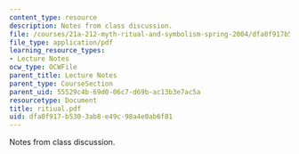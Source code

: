 ```yaml
---
content_type: resource
description: Notes from class discussion.
file: /courses/21a-212-myth-ritual-and-symbolism-spring-2004/dfa0f917b5303ab8e49c98a4e0ab6f81_ritiual.pdf
file_type: application/pdf
learning_resource_types:
- Lecture Notes
ocw_type: OCWFile
parent_title: Lecture Notes
parent_type: CourseSection
parent_uid: 55529c4b-69d0-06c7-d69b-ac13b3e7ac5a
resourcetype: Document
title: ritiual.pdf
uid: dfa0f917-b530-3ab8-e49c-98a4e0ab6f81
---
```

Notes from class discussion.

